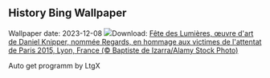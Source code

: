 ## History Bing Wallpaper
Wallpaper date: 2023-12-08
![](https://www.bing.com/th?id=OHR.LightFestivalLyon_FR-FR6128178223_UHD.jpg&w=1000)Download: [Fête des Lumières, œuvre d'art de Daniel Knipper, nommée Regards, en hommage aux victimes de l'attentat de Paris 2015, Lyon, France (© Baptiste de Izarra/Alamy Stock Photo)](https://www.bing.com/th?id=OHR.LightFestivalLyon_FR-FR6128178223_UHD.jpg)

Auto get programm by LtgX
